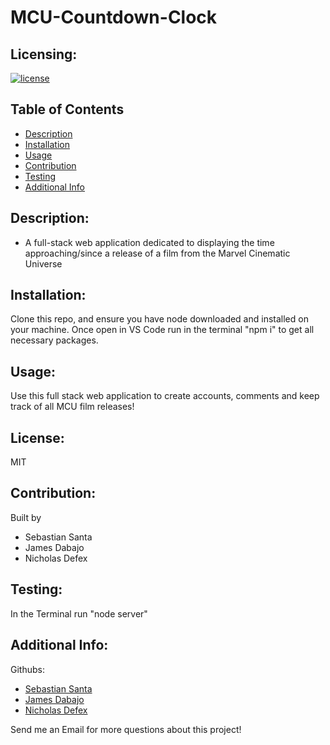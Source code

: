# MCU-Countdown-Clock

## Licensing:

[![license](https://img.shields.io/badge/license-MIT-blue)](https://shields.io)

## Table of Contents

- [Description](#description)
- [Installation](#installation)
- [Usage](#usage)
- [Contribution](#contribution)
- [Testing](#testing)
- [Additional Info](#additional-info)

## Description:

- A full-stack web application dedicated to displaying the time approaching/since a release of a film from the Marvel Cinematic Universe

## Installation:

Clone this repo, and ensure you have node downloaded and installed on your machine. Once open in VS Code run in the terminal "npm i" to get all necessary packages.

## Usage:

Use this full stack web application to create accounts, comments and keep track of all MCU film releases!

## License:

MIT

## Contribution:

Built by

- Sebastian Santa
- James Dabajo
- Nicholas Defex

## Testing:

In the Terminal run "node server"

## Additional Info:

Githubs:

- [Sebastian Santa](https://github.com/cheesecakeassassin)
- [James Dabajo](https://github.com/MrPinkPanther10)
- [Nicholas Defex](https://github.com/Ndefected15)

Send me an Email for more questions about this project!
